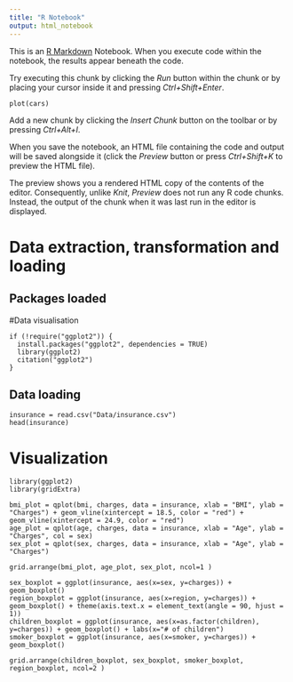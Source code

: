 ```yaml
---
title: "R Notebook"
output: html_notebook
---
```


This is an [R Markdown](http://rmarkdown.rstudio.com) Notebook. When you execute code within the notebook, the results appear beneath the code. 

Try executing this chunk by clicking the *Run* button within the chunk or by placing your cursor inside it and pressing *Ctrl+Shift+Enter*. 

```{r}
plot(cars)
```

Add a new chunk by clicking the *Insert Chunk* button on the toolbar or by pressing *Ctrl+Alt+I*.

When you save the notebook, an HTML file containing the code and output will be saved alongside it (click the *Preview* button or press *Ctrl+Shift+K* to preview the HTML file).

The preview shows you a rendered HTML copy of the contents of the editor. Consequently, unlike *Knit*, *Preview* does not run any R code chunks. Instead, the output of the chunk when it was last run in the editor is displayed.


# Data extraction, transformation and loading

## Packages loaded

#Data visualisation
```{r}
if (!require("ggplot2")) {
  install.packages("ggplot2", dependencies = TRUE)
  library(ggplot2)
  citation("ggplot2")
}
```

## Data loading
```{r}
insurance = read.csv("Data/insurance.csv")
head(insurance)
```

# Visualization
```{r}
library(ggplot2)
library(gridExtra)

bmi_plot = qplot(bmi, charges, data = insurance, xlab = "BMI", ylab = "Charges") + geom_vline(xintercept = 18.5, color = "red") + geom_vline(xintercept = 24.9, color = "red")
age_plot = qplot(age, charges, data = insurance, xlab = "Age", ylab = "Charges", col = sex)
sex_plot = qplot(sex, charges, data = insurance, xlab = "Age", ylab = "Charges")

grid.arrange(bmi_plot, age_plot, sex_plot, ncol=1 )
```



```{r}
sex_boxplot = ggplot(insurance, aes(x=sex, y=charges)) + geom_boxplot()
region_boxplot = ggplot(insurance, aes(x=region, y=charges)) + geom_boxplot() + theme(axis.text.x = element_text(angle = 90, hjust = 1))
children_boxplot = ggplot(insurance, aes(x=as.factor(children), y=charges)) + geom_boxplot() + labs(x="# of children")
smoker_boxplot = ggplot(insurance, aes(x=smoker, y=charges)) + geom_boxplot()

grid.arrange(children_boxplot, sex_boxplot, smoker_boxplot, region_boxplot, ncol=2 )
```



